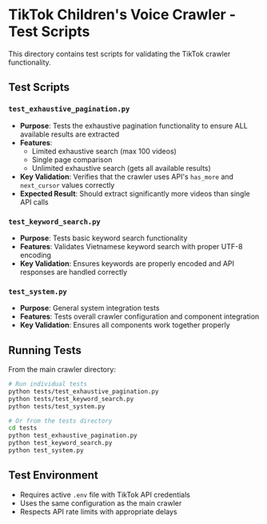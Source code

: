 # TikTok Children's Voice Crawler - Test Scripts

This directory contains test scripts for validating the TikTok crawler functionality.

## Test Scripts

### `test_exhaustive_pagination.py`

- **Purpose**: Tests the exhaustive pagination functionality to ensure ALL available results are extracted
- **Features**:
  - Limited exhaustive search (max 100 videos)
  - Single page comparison
  - Unlimited exhaustive search (gets all available results)
- **Key Validation**: Verifies that the crawler uses API's `has_more` and `next_cursor` values correctly
- **Expected Result**: Should extract significantly more videos than single API calls

### `test_keyword_search.py`

- **Purpose**: Tests basic keyword search functionality
- **Features**: Validates Vietnamese keyword search with proper UTF-8 encoding
- **Key Validation**: Ensures keywords are properly encoded and API responses are handled correctly

### `test_system.py`

- **Purpose**: General system integration tests
- **Features**: Tests overall crawler configuration and component integration
- **Key Validation**: Ensures all components work together properly

## Running Tests

From the main crawler directory:

```bash
# Run individual tests
python tests/test_exhaustive_pagination.py
python tests/test_keyword_search.py
python tests/test_system.py

# Or from the tests directory
cd tests
python test_exhaustive_pagination.py
python test_keyword_search.py
python test_system.py
```

## Test Environment

- Requires active `.env` file with TikTok API credentials
- Uses the same configuration as the main crawler
- Respects API rate limits with appropriate delays
